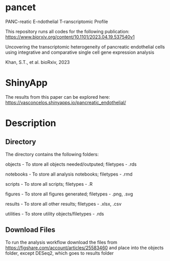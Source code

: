 # pancet
PANC-reatic E-ndothelial T-ranscriptomic Profile 

This repository runs all codes for the following publication:
https://www.biorxiv.org/content/10.1101/2023.04.19.537540v1

Uncovering the transcriptomic heterogeneity of pancreatic endothelial cells using integrative and comparative single cell gene expression analysis

Khan, S.T., et al. bioRxiv, 2023

# ShinyApp
The results from this paper can be explored here: https://vasconcelos.shinyapps.io/pancreatic_endothelial/

# Description

## Directory
The directory contains the following folders:

objects - To store all objects needed/outputed; filetypes - .rds

notebooks - To store all analysis notebooks; filetypes - .rmd

scripts - To store all scripts; filetypes - .R

figures - To store all figures generated; filetypes - .png, .svg

results - To store all other results; filetypes - .xlsx, .csv

utilities - To store utility objects/filetypes - .rds

## Download Files
To run the analysis workflow download the files from https://figshare.com/account/articles/25583460 and place into the objects folder, except DESeq2, which goes to results folder



